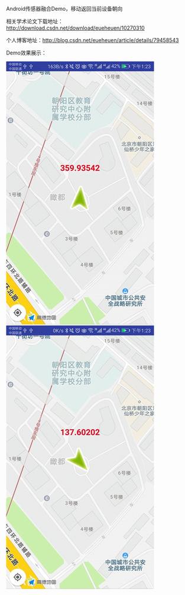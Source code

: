 Android传感器融合Demo，移动返回当前设备朝向

相关学术论文下载地址：http://download.csdn.net/download/eueheuen/10270310

个人博客地址：http://blog.csdn.net/eueheuen/article/details/79458543

Demo效果展示：

![项目显示效果](https://github.com/EUEHBin/SenorMerge/blob/master/pic/p3.jpg)  ![项目显示效果](https://github.com/EUEHBin/SenorMerge/blob/master/pic/p4.jpg)
